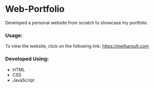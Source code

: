 # Web-Portfolio 

Developed a personal website from scratch to showcase my portfolio.

### Usage: ### 
To view the website, click on the following link: https://melharoufi.com
### Developed Using: ###
- HTML 
- CSS 
- JavaScript
